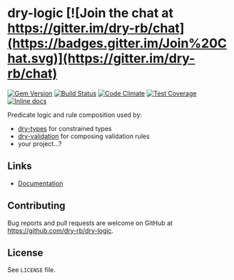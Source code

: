 [gem]: https://rubygems.org/gems/dry-logic
[travis]: https://travis-ci.org/dry-rb/dry-logic
[codeclimate]: https://codeclimate.com/github/dry-rb/dry-logic
[coveralls]: https://coveralls.io/r/dry-rb/dry-logic
[inchpages]: http://inch-ci.org/github/dry-rb/dry-logic

# dry-logic [![Join the chat at https://gitter.im/dry-rb/chat](https://badges.gitter.im/Join%20Chat.svg)](https://gitter.im/dry-rb/chat)

[![Gem Version](https://badge.fury.io/rb/dry-logic.svg)][gem]
[![Build Status](https://travis-ci.org/dry-rb/dry-logic.svg?branch=master)][travis]
[![Code Climate](https://codeclimate.com/github/dry-rb/dry-logic/badges/gpa.svg)][codeclimate]
[![Test Coverage](https://codeclimate.com/github/dry-rb/dry-logic/badges/coverage.svg)][codeclimate]
[![Inline docs](http://inch-ci.org/github/dry-rb/dry-logic.svg?branch=master)][inchpages]

Predicate logic and rule composition used by:

* [dry-types](https://github.com/dry-rb/dry-types) for constrained types
* [dry-validation](https://github.com/dry-rb/dry-validation) for composing validation rules
* your project...?

## Links

* [Documentation](http://dry-rb.org/gems/dry-logic)

## Contributing

Bug reports and pull requests are welcome on GitHub at https://github.com/dry-rb/dry-logic.

## License

See `LICENSE` file.
